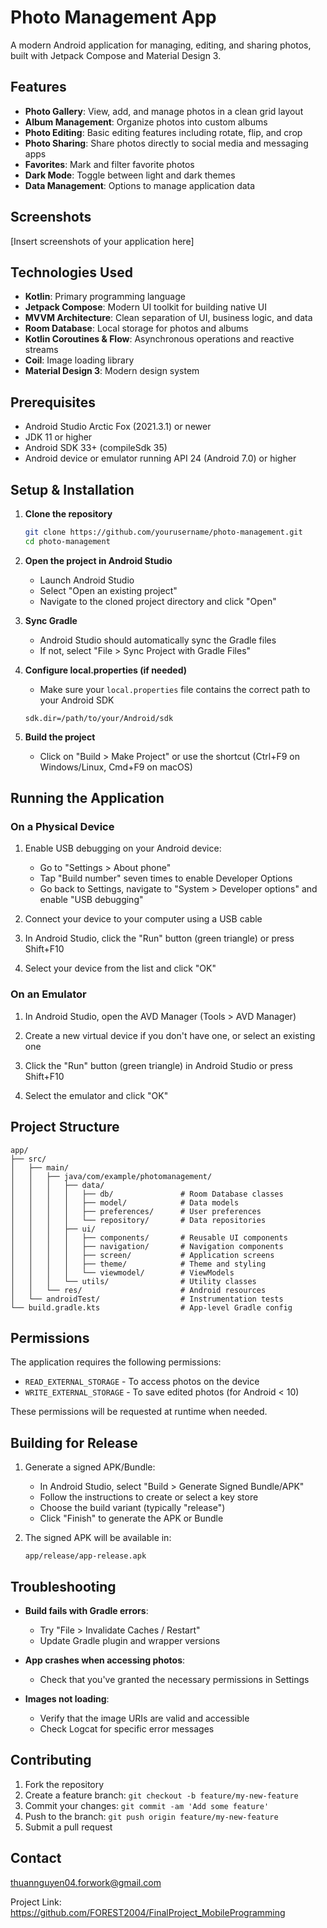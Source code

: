 # Photo Management App

A modern Android application for managing, editing, and sharing photos, built with Jetpack Compose and Material Design 3.

## Features

- **Photo Gallery**: View, add, and manage photos in a clean grid layout
- **Album Management**: Organize photos into custom albums
- **Photo Editing**: Basic editing features including rotate, flip, and crop
- **Photo Sharing**: Share photos directly to social media and messaging apps
- **Favorites**: Mark and filter favorite photos
- **Dark Mode**: Toggle between light and dark themes
- **Data Management**: Options to manage application data

## Screenshots

[Insert screenshots of your application here]

## Technologies Used

- **Kotlin**: Primary programming language
- **Jetpack Compose**: Modern UI toolkit for building native UI
- **MVVM Architecture**: Clean separation of UI, business logic, and data
- **Room Database**: Local storage for photos and albums
- **Kotlin Coroutines & Flow**: Asynchronous operations and reactive streams
- **Coil**: Image loading library
- **Material Design 3**: Modern design system

## Prerequisites

- Android Studio Arctic Fox (2021.3.1) or newer
- JDK 11 or higher
- Android SDK 33+ (compileSdk 35)
- Android device or emulator running API 24 (Android 7.0) or higher

## Setup & Installation

1. **Clone the repository**
   ```bash
   git clone https://github.com/yourusername/photo-management.git
   cd photo-management
   ```

2. **Open the project in Android Studio**
   - Launch Android Studio
   - Select "Open an existing project"
   - Navigate to the cloned project directory and click "Open"

3. **Sync Gradle**
   - Android Studio should automatically sync the Gradle files
   - If not, select "File > Sync Project with Gradle Files"

4. **Configure local.properties (if needed)**
   - Make sure your `local.properties` file contains the correct path to your Android SDK
   ```
   sdk.dir=/path/to/your/Android/sdk
   ```

5. **Build the project**
   - Click on "Build > Make Project" or use the shortcut (Ctrl+F9 on Windows/Linux, Cmd+F9 on macOS)

## Running the Application

### On a Physical Device

1. Enable USB debugging on your Android device:
   - Go to "Settings > About phone"
   - Tap "Build number" seven times to enable Developer Options
   - Go back to Settings, navigate to "System > Developer options" and enable "USB debugging"

2. Connect your device to your computer using a USB cable

3. In Android Studio, click the "Run" button (green triangle) or press Shift+F10

4. Select your device from the list and click "OK"

### On an Emulator

1. In Android Studio, open the AVD Manager (Tools > AVD Manager)

2. Create a new virtual device if you don't have one, or select an existing one

3. Click the "Run" button (green triangle) in Android Studio or press Shift+F10

4. Select the emulator and click "OK"

## Project Structure

```
app/
├── src/
│   ├── main/
│   │   ├── java/com/example/photomanagement/
│   │   │   ├── data/
│   │   │   │   ├── db/               # Room Database classes
│   │   │   │   ├── model/            # Data models
│   │   │   │   ├── preferences/      # User preferences
│   │   │   │   └── repository/       # Data repositories
│   │   │   ├── ui/
│   │   │   │   ├── components/       # Reusable UI components
│   │   │   │   ├── navigation/       # Navigation components
│   │   │   │   ├── screen/           # Application screens
│   │   │   │   ├── theme/            # Theme and styling
│   │   │   │   └── viewmodel/        # ViewModels
│   │   │   └── utils/                # Utility classes
│   │   └── res/                      # Android resources
│   └── androidTest/                  # Instrumentation tests
└── build.gradle.kts                  # App-level Gradle config
```

## Permissions

The application requires the following permissions:

- `READ_EXTERNAL_STORAGE` - To access photos on the device
- `WRITE_EXTERNAL_STORAGE` - To save edited photos (for Android < 10)

These permissions will be requested at runtime when needed.

## Building for Release

1. Generate a signed APK/Bundle:
   - In Android Studio, select "Build > Generate Signed Bundle/APK"
   - Follow the instructions to create or select a key store
   - Choose the build variant (typically "release")
   - Click "Finish" to generate the APK or Bundle

2. The signed APK will be available in:
   ```
   app/release/app-release.apk
   ```

## Troubleshooting

- **Build fails with Gradle errors**:
  - Try "File > Invalidate Caches / Restart"
  - Update Gradle plugin and wrapper versions
  
- **App crashes when accessing photos**:
  - Check that you've granted the necessary permissions in Settings

- **Images not loading**:
  - Verify that the image URIs are valid and accessible
  - Check Logcat for specific error messages

## Contributing

1. Fork the repository
2. Create a feature branch: `git checkout -b feature/my-new-feature`
3. Commit your changes: `git commit -am 'Add some feature'`
4. Push to the branch: `git push origin feature/my-new-feature`
5. Submit a pull request



## Contact

thuannguyen04.forwork@gmail.com

Project Link: https://github.com/FOREST2004/FinalProject_MobileProgramming
